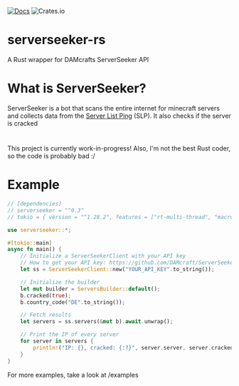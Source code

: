 [![Docs](https://img.shields.io/badge/docs-online-informational)](https://docs.rs/serverseeker)
![Crates.io](https://img.shields.io/crates/d/serverseeker)

# serverseeker-rs
A Rust wrapper for DAMcrafts ServerSeeker API

# What is ServerSeeker?
ServerSeeker is a bot that scans the entire internet for minecraft servers and collects data from the [Server List Ping](https://wiki.vg/Server_List_Ping) (SLP). It also checks if the server is cracked

#
This project is currently work-in-progress!
Also, I'm not the best Rust coder, so the code is probably bad :/

# Example
```rust
// [dependencies]
// serverseeker = "^0.3"
// tokio = { version = "^1.28.2", features = ["rt-multi-thread", "macros"] }

use serverseeker::*;

#[tokio::main]
async fn main() {
    // Initialize a ServerSeekerClient with your API key
    // How to get your API key: https://github.com/DAMcraft/ServerSeekerAPI-docs
    let ss = ServerSeekerClient::new("YOUR_API_KEY".to_string());

    // Initialize the builder
    let mut builder = ServersBuilder::default();
    b.cracked(true);
    b.country_code("DE".to_string());

    // Fetch results
    let servers = ss.servers(&mut b).await.unwrap();

    // Print the IP of every server
    for server in servers {
        println!("IP: {}, cracked: {:?}", server.server, server.cracked);
    }
}

```
For more examples, take a look at /examples
